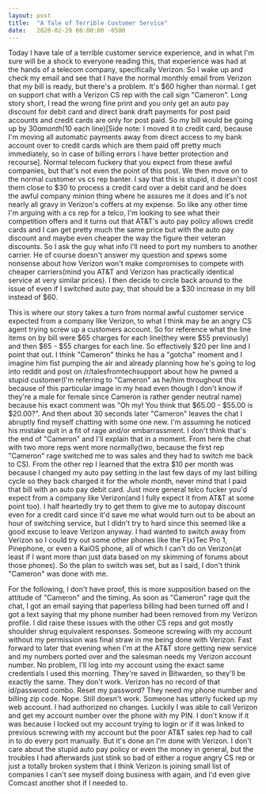 ```yaml
---
layout: post
title:  "A Tale of Terrible Customer Service"
date:   2020-02-20 08:00:00 -0500
---
```


Today I have tale of a terrible customer service experience, and in what I'm sure will be a shock to everyone reading this, that experience was had at the hands of a telecom company, specifically Verizon. So I wake up and check my email and see that I have the normal monthly email from Verizon that my bill is ready, but there's a problem. It's $60 higher than normal. I get on support chat with a Verizon CS rep with the call sign "Cameron". Long story short, I read the wrong fine print and you only get an auto pay discount for debit card and direct bank draft payments for post paid accounts and credit cards are only for post paid. So my bill would be going up by $30 a month($10 each line)\[Side note: I moved it to credit card, because I'm moving all automatic payments away from direct access to my bank account over to credit cards which are them paid off pretty much immediately, so in case of billing errors I have better protection and recourse\]. Normal telecom fuckery that you expect from these awful companies, but that's not even the point of this post. We then move on to the normal customer vs cs rep banter. I say that this is stupid, it doesn't cost them close to $30 to process a credit card over a debit card and he does the awful company minion thing where he assures me it does and it's not nearly all gravy in Verizon's coffers at my expense. So like any other time I'm arguing with a cs rep for a telco, I'm looking to see what their competition offers and it turns out that AT&T's auto pay policy allows credit cards and I can get pretty much the same price but with the auto pay discount and maybe even cheaper the way the figure their veteran discounts. So I ask the guy what info I'll need to port my numbers to another carrier. He of course doesn't answer my question and spews some nonsense about how Verizon won't make compromises to compete with cheaper carriers(mind you AT&T and Verizon has practically identical service at very similar prices). I then decide to circle back around to the issue of even if I switched auto pay, that should be a $30 increase in my bill instead of $60.

This is where our story takes a turn from normal awful customer service expected from a company like Verizon, to what I think may be an angry CS agent trying screw up a customers account. So for reference what the line items on by bill were $65 charges for each line(they were $55 previously) and then $65 - $55 charges for each line. So effectively $20 per line and I point that out. I think "Cameron" thinks he has a "gotcha" moment and I imagine him fist pumping the air and already planning how he's going to log into reddit and post on /r/talesfromtechsupport about how he pwned a stupid customer(I'm referring to "Cameron" as he/him throughout this because of this particular image in my head even though I don't know if they're a male for female since Cameron is rather gender neutral name) because his exact comment was "Oh my! You think that $65.00 - $55.00 is $20.00?". And then about 30 seconds later "Cameron" leaves the chat I abruptly find myself chatting with some one new. I'm assuming he noticed his mistake quit in a fit of rage and/or embarrassment. I don't think that's the end of "Cameron" and I'll explain that in a moment. From here the chat with two more reps went more normally(two, because the first rep "Cameron" rage switched me to was sales and they had to switch me back to CS). From the other rep I learned that the extra $10 per month was because I changed my auto pay setting in the last few days of my last billing cycle so they back charged it for the whole month, never mind that I paid that bill with an auto pay debit card. Just more general telco fucker you'd expect from a company like Verizon(and I fully expect it from AT&T at some point too). I half heartedly try to get them to give me to autopay discount even for a credit card since it'd save me what would turn out to be about an hour of switching service, but I didn't try to hard since this seemed like a good excuse to leave Verizon anyway. I had wanted to switch away from Verizon so I could try out some other phones like the F(x)Tec Pro 1, Pinephone, or even a KaiOS phone, all of which I can't do on Verizon(at least if I want more than just data based on my skimming of forums about those phones). So the plan to switch was set, but as I said, I don't think "Cameron" was done with me.

For the following, I don't have proof, this is more supposition based on the attitude of "Cameron" and the timing. As soon as "Cameron" rage quit the chat, I got an email saying that paperless billing had been turned off and I got a text saying that my phone number had been removed from my Verizon profile. I did raise these issues with the other CS reps and got mostly shoulder shrug equivalent responses. Someone screwing with my account without my permission was final straw in me being done with Verizon. Fast forward to later that evening when I'm at the AT&T store getting new service and my numbers ported over and the salesman needs my Verizon account number. No problem, I'll log into my account using the exact same credentials I used this morning. They're saved in Bitwarden, so they'll be exactly the same. They don't work. Verizon has no record of that id/password combo. Reset my password? They need my phone number and billing zip code. Nope. Still doesn't work. Someone has utterly fucked up my web account. I had authorized no changes. Luckily I was able to call Verizon and get my account number over the phone with my PIN. I don't know if it was because I locked out my account trying to login or if it was linked to previous screwing with my account but the poor AT&T sales rep had to call in to do every port manually. But it's done an I'm done with Verizon. I don't care about the stupid auto pay policy or even the money in general, but the troubles I had afterwards just stink so bad of either a rogue angry CS rep or just a totally broken system that I think Verizon is joining small list of companies I can't see myself doing business with again, and I'd even give Comcast another shot if I needed to. 